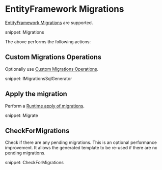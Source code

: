 # EntityFramework Migrations

[EntityFramework Migrations](https://docs.microsoft.com/en-us/ef/core/managing-schemas/migrations/) are supported.

snippet: Migrations

The above performs the following actions:


## Custom Migrations Operations

Optionally use [Custom Migrations Operations](https://docs.microsoft.com/en-us/ef/core/managing-schemas/migrations/operations).

snippet: IMigrationsSqlGenerator


## Apply the migration

Perform a [Runtime apply of migrations](https://docs.microsoft.com/en-us/ef/core/managing-schemas/migrations/#apply-migrations-at-runtime).

snippet: Migrate


## CheckForMigrations

Check if there are any pending migrations. This is an optional performance improvement. It allows the generated template to be re-used if there are no pending migrations.

snippet: CheckForMigrations
